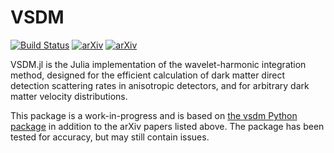 # VSDM

[![Build Status](https://github.com/ariaradick/VSDM.jl/actions/workflows/CI.yml/badge.svg?branch=main)](https://github.com/ariaradick/VSDM.jl/actions/workflows/CI.yml?query=branch%3Amain)
[![arXiv](https://img.shields.io/badge/arXiv-2310.01480%20-green.svg)](https://arxiv.org/abs/2310.01480)
[![arXiv](https://img.shields.io/badge/arXiv-2310.01483%20-green.svg)](https://arxiv.org/abs/2310.01483)

VSDM.jl is the Julia implementation of the wavelet-harmonic integration method, designed for the efficient calculation of dark matter direct detection scattering rates in anisotropic detectors, and for arbitrary dark matter velocity distributions.

This package is a work-in-progress and is based on [the vsdm Python package](https://github.com/blillard/vsdm) in addition to the arXiv papers listed above. The package has been tested for accuracy, but may still contain issues.